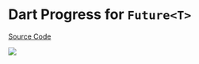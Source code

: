 # Dart Progress for `Future<T>`

[Source Code](../source/dart-progress-for-futuret.dart)

![](../images/dart-progress-for-futuret.jpg)
